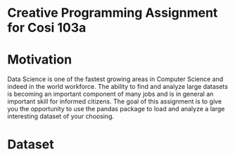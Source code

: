 # Creative Programming Assignment for Cosi 103a

# Motivation 
Data Science is one of the fastest growing areas in Computer Science and indeed in the world workforce. The ability to find and analyze large datasets is becoming an important component of many jobs and is in general an important skill for informed citizens. The goal of this assignment is to give you the opportunity to use the pandas package to load and analyze a large interesting dataset of your choosing.

# Dataset 

